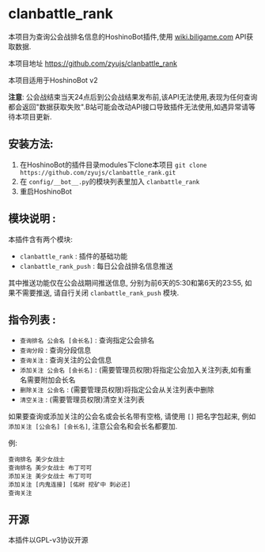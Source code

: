 # clanbattle_rank

本项目为查询公会战排名信息的HoshinoBot插件,使用 [wiki.biligame.com](https://wiki.biligame.com/pcr/%E5%9B%A2%E9%98%9F%E6%88%98%E5%88%86%E6%95%B0%E6%9F%A5%E8%AF%A2%E5%B7%A5%E5%85%B7) API获取数据.

本项目地址 https://github.com/zyujs/clanbattle_rank

本项目适用于HoshinoBot v2

**注意**: 公会战结束当天24点后到公会战结果发布前,该API无法使用,表现为任何查询都会返回"数据获取失败".B站可能会改动API接口导致插件无法使用,如遇异常请等待本项目更新.

## 安装方法:

1. 在HoshinoBot的插件目录modules下clone本项目 `git clone https://github.com/zyujs/clanbattle_rank.git`
1. 在 `config/__bot__.py`的模块列表里加入 `clanbattle_rank`
1. 重启HoshinoBot

## 模块说明 :

本插件含有两个模块: 
- `clanbattle_rank` : 插件的基础功能
- `clanbattle_rank_push` : 每日公会战排名信息推送

其中推送功能仅在公会战期间推送信息, 分别为前6天的5:30和第6天的23:55, 如果不需要推送, 请自行关闭 `clanbattle_rank_push` 模块.

## 指令列表 :

- `查询排名 公会名 [会长名]` : 查询指定公会排名
- `查询分段` : 查询分段信息
- `查询关注` : 查询关注的公会信息
- `添加关注 公会名 [会长名]` : (需要管理员权限)将指定公会加入关注列表,如有重名需要附加会长名
- `删除关注 公会名` : (需要管理员权限)将指定公会从关注列表中删除
- `清空关注` : (需要管理员权限)清空关注列表

如果要查询或添加关注的公会名或会长名带有空格, 请使用 `[]` 把名字包起来, 例如 ` 添加关注 [公会名] [会长名] `, 注意公会名和会长名都要加.

例: 
```
查询排名 美少女战士
查询排名 美少女战士 布丁可可
添加关注 美少女战士 布丁可可
添加关注 [内鬼连接] [佑树 挖矿中 刺必还]
查询关注
```

## 开源

本插件以GPL-v3协议开源
